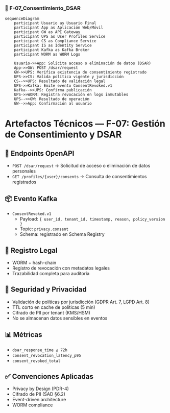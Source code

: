 ### 📄 F-07_Consentimiento_DSAR
```mermaid
sequenceDiagram
    participant Usuario as Usuario Final
    participant App as Aplicación Web/Móvil
    participant GW as API Gateway
    participant UPS as User Profiles Service
    participant CS as Compliance Service
    participant IS as Identity Service
    participant Kafka as Kafka Broker
    participant WORM as WORM Logs

    Usuario->>App: Solicita acceso o eliminación de datos (DSAR)
    App->>GW: POST /dsar/request
    GW->>UPS: Verifica existencia de consentimiento registrado
    UPS->>CS: Valida política vigente y jurisdicción
    CS-->>UPS: Resultado de validación legal
    UPS->>Kafka: Emite evento ConsentRevoked.v1
    Kafka-->>UPS: Confirma publicación
    UPS->>WORM: Registra revocación en logs inmutables
    UPS-->>GW: Resultado de operación
    GW-->>App: Confirmación al usuario
```
# Artefactos Técnicos — F-07: Gestión de Consentimiento y DSAR

## 🧩 Endpoints OpenAPI
- `POST /dsar/request` → Solicitud de acceso o eliminación de datos personales
- `GET /profiles/{user}/consents` → Consulta de consentimientos registrados

## 📦 Evento Kafka
- `ConsentRevoked.v1`
  - Payload: `{ user_id, tenant_id, timestamp, reason, policy_version }`
  - Topic: `privacy.consent`
  - Schema: registrado en Schema Registry

## 📁 Registro Legal
- WORM + hash-chain
- Registro de revocación con metadatos legales
- Trazabilidad completa para auditoría

## 🔐 Seguridad y Privacidad
- Validación de políticas por jurisdicción (GDPR Art. 7, LGPD Art. 8)
- TTL corto en cache de políticas (5 min)
- Cifrado de PII por tenant (KMS/HSM)
- No se almacenan datos sensibles en eventos

## 📊 Métricas
- `dsar_response_time ≤ 72h`
- `consent_revocation_latency_p95`
- `consent_revoked_total`

## ✅ Convenciones Aplicadas
- Privacy by Design (PDR-4)
- Cifrado de PII (SAD §6.2)
- Event-driven architecture
- WORM compliance
